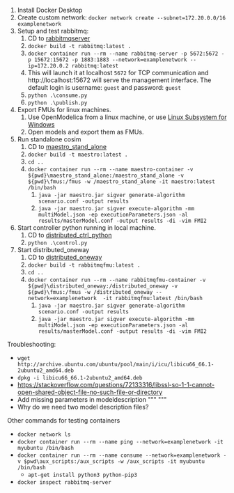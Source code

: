 1. Install Docker Desktop
2. Create custom network: `docker network create --subnet=172.20.0.0/16 examplenetwork`
4. Setup and test rabbitmq:
   1. CD to [rabbitmqserver](./rabbitmqserver)
   2. `docker build -t rabbitmq:latest .`
   3. `docker container run --rm --name rabbitmq-server -p 5672:5672 -p 15672:15672 -p 1883:1883 --network=examplenetwork --ip=172.20.0.2 rabbitmq:latest`
   4. This will launch it at localhost `5672` for TCP communication and http://localhost:15672 will serve the management interface. The default login is username: `guest` and password: `guest`
   5. `python .\consume.py`
   6. `python .\publish.py`
5. Export FMUs for linux machines.
   1. Use OpenModelica from a linux machine, or use [Linux Subsystem for Windows](https://learn.microsoft.com/en-us/windows/wsl/tutorials/gui-apps) 
   2. Open models and export them as FMUs.
6. Run standalone cosim
   1. CD to [maestro_stand_alone](./maestro_stand_alone)
   2. `docker build -t maestro:latest .`
   3. `cd ..`
   4. `docker container run --rm --name maestro-container -v ${pwd}\maestro_stand_alone:/maestro_stand_alone -v ${pwd}\fmus:/fmus -w /maestro_stand_alone -it maestro:latest /bin/bash`
      1. `java -jar maestro.jar sigver generate-algorithm scenario.conf -output results`
      2. `java -jar maestro.jar sigver execute-algorithm -mm multiModel.json -ep executionParameters.json -al results/masterModel.conf -output results -di -vim FMI2`
7. Start controller python running in local machine.
   1. CD to [distributed_ctrl_python](./distributed_ctrl_python)
   2. `python .\control.py`
8. Start distributed_oneway
   1. CD to [distributed_oneway](./distributed_oneway)
   2. `docker build -t rabbitmqfmu:latest .`
   3. `cd ..`
   4. `docker container run --rm --name rabbitmqfmu-container -v ${pwd}\distributed_oneway:/distributed_oneway -v ${pwd}\fmus:/fmus -w /distributed_oneway --network=examplenetwork  -it rabbitmqfmu:latest /bin/bash`
      1. `java -jar maestro.jar sigver generate-algorithm scenario.conf -output results`
      2. `java -jar maestro.jar sigver execute-algorithm -mm multiModel.json -ep executionParameters.json -al results/masterModel.conf -output results -di -vim FMI2`


Troubleshooting:
- `wget http://archive.ubuntu.com/ubuntu/pool/main/i/icu/libicu66_66.1-2ubuntu2_amd64.deb`
- `dpkg -i libicu66_66.1-2ubuntu2_amd64.deb`
- https://stackoverflow.com/questions/72133316/libssl-so-1-1-cannot-open-shared-object-file-no-such-file-or-directory
- Add missing parameters in modeldescription
      """
      <ScalarVariable name="config.ssl" valueReference="16" variability="fixed" causality="parameter" initial="exact">
         <Boolean start="true"/>
      </ScalarVariable>
      <ScalarVariable name="config.queueupperbound" valueReference="17" variability="fixed" causality="parameter" initial="exact">
         <Integer start="100"/>
      </ScalarVariable>
      """
- Why do we need two model description files?

Other commands for testing containers
- `docker network ls`
- `docker container run --rm --name ping --network=examplenetwork -it myubuntu /bin/bash`
- `docker container run --rm --name consume --network=examplenetwork -v $pwd\aux_scripts:/aux_scripts -w /aux_scripts -it myubuntu /bin/bash`
  - `apt-get install python3 python-pip3`
- `docker inspect rabbitmq-server`
